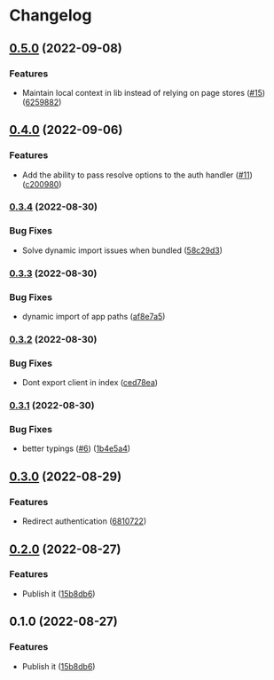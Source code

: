 # Changelog

## [0.5.0](https://www.github.com/HalfdanJ/svelte-google-auth/compare/v0.4.0...v0.5.0) (2022-09-08)


### Features

* Maintain local context in lib instead of relying on page stores ([#15](https://www.github.com/HalfdanJ/svelte-google-auth/issues/15)) ([6259882](https://www.github.com/HalfdanJ/svelte-google-auth/commit/62598821f89c1b71dc852b86228a4515f3ef10e0))

## [0.4.0](https://www.github.com/HalfdanJ/svelte-google-auth/compare/v0.3.4...v0.4.0) (2022-09-06)


### Features

* Add the ability to pass resolve options to the auth handler ([#11](https://www.github.com/HalfdanJ/svelte-google-auth/issues/11)) ([c200980](https://www.github.com/HalfdanJ/svelte-google-auth/commit/c200980bd7facb7fe42774957eb430de6d832f35))

### [0.3.4](https://www.github.com/HalfdanJ/svelte-google-auth/compare/v0.3.3...v0.3.4) (2022-08-30)


### Bug Fixes

* Solve dynamic import issues when bundled ([58c29d3](https://www.github.com/HalfdanJ/svelte-google-auth/commit/58c29d36e1865c35f1947e271110cd9e2528aac2))

### [0.3.3](https://www.github.com/HalfdanJ/svelte-google-auth/compare/v0.3.2...v0.3.3) (2022-08-30)


### Bug Fixes

* dynamic import of app paths ([af8e7a5](https://www.github.com/HalfdanJ/svelte-google-auth/commit/af8e7a5d8ac9fed4a61abbda758966ac4f7bf562))

### [0.3.2](https://www.github.com/HalfdanJ/svelte-google-auth/compare/v0.3.1...v0.3.2) (2022-08-30)


### Bug Fixes

* Dont export client in index ([ced78ea](https://www.github.com/HalfdanJ/svelte-google-auth/commit/ced78eae9ee3e19169167b5bbd23c6dec263fde6))

### [0.3.1](https://www.github.com/HalfdanJ/svelte-google-auth/compare/v0.3.0...v0.3.1) (2022-08-30)


### Bug Fixes

* better typings ([#6](https://www.github.com/HalfdanJ/svelte-google-auth/issues/6)) ([1b4e5a4](https://www.github.com/HalfdanJ/svelte-google-auth/commit/1b4e5a47a411051f5e2d3c8bb664e872d499c8d4))

## [0.3.0](https://www.github.com/HalfdanJ/svelte-google-auth/compare/v0.2.0...v0.3.0) (2022-08-29)


### Features

* Redirect authentication ([6810722](https://www.github.com/HalfdanJ/svelte-google-auth/commit/6810722cba4e467a80fa1ccef6e8b47f3829a790))

## [0.2.0](https://www.github.com/HalfdanJ/svelte-google-auth/compare/v0.1.0...v0.2.0) (2022-08-27)


### Features

* Publish it ([15b8db6](https://www.github.com/HalfdanJ/svelte-google-auth/commit/15b8db664c1d61cd2b818438e363de48f488b9ea))

## 0.1.0 (2022-08-27)


### Features

* Publish it ([15b8db6](https://www.github.com/HalfdanJ/svelte-google-auth/commit/15b8db664c1d61cd2b818438e363de48f488b9ea))
